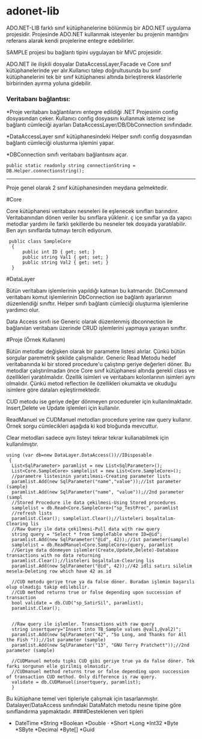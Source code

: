 # adonet-lib

ADO.NET-LIB farklı sınıf kütüphanelerine bölünmüş bir ADO.NET uygulama projesidir. Projesinde ADO.NET kullanmak isteyenler bu projenin mantığını referans alarak kendi projelerine entegre edebilirler.

SAMPLE projesi bu bağlantı tipini uygulayan bir MVC projesidir.

ADO.NET ile ilişkili dosyalar DataAccessLayer,Facade ve Core sınıf kütüphanelerinde yer alır.Kullanıcı talep doğrultusunda bu sınıf kütüphanelerini tek bir sınıf kütüphanesi altında birleştirerek klasörlerle birbirinden ayırma yoluna gidebilir.

### Veritabanı bağlantısı:

  *Proje veritabanı bağlantılarını entegre edildiği .NET Projesinin config dosyasından çeker. Kullanıcı config dosyasını kullanmak istemez ise bağlantı cümleciği ayarları DataAccessLayer/DB/DbConnection sınıfındadır. 

  *DataAccessLayer sınıf kütüphanesindeki Helper sınıfı config dosyasından bağlantı cümleciği olusturma işlemini yapar.

  *DBConnection sınıfı veritabanı bağlantısını açar.

  ```
  public static readonly string connectionString = DB.Helper.connectionstring();
  ```
  ---

  Proje genel olarak 2 sınıf kütüphanesinden meydana gelmektedir.
  
  #Core
  
  Core kütüphanesi veritabanı nesneleri ile eşlenecek sınıfları barındırır. Veritabanından dönen veriler bu sınıflara yüklenir. ç içe sınıflar ya da yapıcı metodlar yardımı ile farklı şekillerde bu nesneler tek dosyada yaratılabilir. Ben ayrı sınıflarda tutmayı tercih ediyorum.
  ```
   public class SampleCore
	{
		public int ID { get; set; }
		public string Val1 { get; set; }
		public string Val2 { get; set; }
	}
  ```
  #DataLayer
  
  Bütün veritabanı işlemlerinin yapıldığı katman bu katmandır. DbCommand veritabanı komut işlemlerinin DbConnection ise bağlantı ayarlarının düzenlendiği sınıftır. Helper sınıfı bağlantı cümleciği oluşturma işlemlerine yardımcı olur.
  
  Data Access sınıfı ise Generic olarak düzenlenmiş dbconnection ile bağlanılan veritabanı üzerinde CRUD işlemlerini yapmaya yarayan sınıftır.
  
  #Proje (Örnek Kullanım)
  
  Bütün metodlar değişken olarak bir parametre listesi alırlar. Çünkü bütün sorgular paremetrik şekilde çalışmalıdır. 
  Generic Read Metodu hedef veritabanında ki bir stored procedure'u çalıştırıp geriye değerleri döner. Bu metodlar çalıştırılmadan önce   Core sınıf kütüphanesi altında gerekli class ve özellikleri yaratılmalıdır. Özellik isimleri ve veritabanı kolonlarının isimleri aynı   olmalıdır. Çünkü metod reflection ile özellikleri okumakta ve okuduğu isimlere göre dataları eşleştirmektedir.
  
  CUD metodu ise geriye değer dönmeyen procedureler için kullanılmaktadır. Insert,Delete ve Update işlemleri için kullanılır.
  
  ReadManuel ve CUDManuel metodları procedure yerine raw query kullanır. Örnek sorgu cümlecikleri aşağıda ki kod bloğunda mevcuttur.
  
  Clear metodları sadece aynı listeyi tekrar tekrar kullanabilmek için kullanılmıştır.
  
  
  ```
  using (var db=new DataLayer.DataAccess())//IDisposable
   {
	List<SqlParameter> paramlist = new List<SqlParameter>();
	List<Core.SampleCore> samplelist = new List<Core.SampleCore>();
	//parametre listesinin yaratılması-Creating parameter lists
	paramlist.Add(new SqlParameter("name","value"));//1st parameter (sample)
	paramlist.Add(new SqlParameter("name", "value"));//2nd parameter (sampl
	//Stored Procedure ile data çekilmesi-Using Stored procedures
	samplelist = db.Read<Core.SampleCore>("sp_TestProc", paramlist
	//refresh lists
	paramlist.Clear(); samplelist.Clear();//listeleri boşaltalım-Clearing lis
	//Raw Query ile data çekilmesi-Pull data with raw query
	string query = "Select * from SampleTable where ID=@id";
	paramlist.Add(new SqlParameter("@id", 42));//1st parameter(sample)
	samplelist = db.ReadManuel<Core.SampleCore>(query, paramlist
	//Geriye data dönmeyen işlemler(Create,Update,Delete)-Database transactions with no data returning 
	paramlist.Clear();//listeleri boşaltalım-Clearing lis
	paramlist.Add(new SqlParameter("@id", 42));//42 idli satırı silelim mesela-Deleting row which have 42 as id

	//CUD metodu geriye true ya da false döner. Buradan işlemin başarılı olup olmadığı takip edilebilir. 
	//CUD method returns true or false depending upon succession of transaction
	bool validate = db.CUD("sp_SatirSil", paramlist);
	paramlist.Clear();
				
				
	//Raw query ile işlemler. Transactions with raw query
	string insertquery="Insert into TB_Sample values @val1,@val2)";
	paramlist.Add(new SqlParameter("42", "So Long, and Thanks for All the Fish "));//1st parameter (sample)
	paramlist.Add(new SqlParameter("13", "GNU Terry Pratchett"));//2nd parameter (sample)

	//CUDManuel metodu tıpkı CUD gibi geriye true ya da false döner. Tek farkı sorgunun elle girilmiş olmasıdır.
	//CUDmanuel method returns true or false depending upon succession of transaction CUD method. Only difference is raw query.
	validate = db.CUDManuel(insertquery, paramlist);
	}
  
  ```
  
  Bu kütüphane temel veri tipleriyle çalışmak için tasarlanmıştır. Datalayer/DataAccess sınıfındaki DataMatch metodu nesne tipine göre sınıflandırma yapmaktadır. 
  ####Desteklenen veri tipleri
  * DateTime
  *String
  *Boolean 
  *Double ⋅
  *Short 
  *Long 
  *Int32 
  *Byte 
  *SByte 
  *Decimal 
  *Byte[]
  *Guid
  
  
  
  

